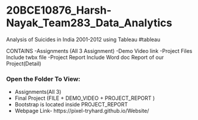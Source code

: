 # 20BCE10876_Harsh-Nayak_Team283_Data_Analytics
Analysis of Suicides in India 2001-2012 using Tableau  #tableau  

CONTAINS 
-Assignments (All 3 Assignment)
-Demo Video link
-Project Files Include twbx file 
-Project Report Include Word doc Report of our Project(Detail)

<h3>Open the Folder To View:</h3>
<ul>
  <li>Assignments(All 3)</li>
  <li>Final Project (FILE + DEMO_VIDEO + PROJECT_REPORT )</li>
  <li>Bootstrap is located inside PROJECT_REPORT</li>
  <li>Webpage Link- https://pixel-tryhard.github.io/Website/</li>
</ul>

